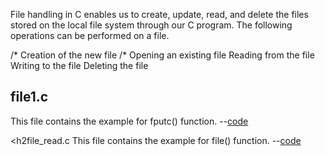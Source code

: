 File handling in C enables us to create, update, read, and delete the files stored on the local file system through our C program. The following operations can be performed on a file.

/* Creation of the new file
/* Opening an existing file
Reading from the file
Writing to the file
Deleting the file

<h2>file1.c</h2>
This file contains the example for fputc() function. --<a href="https://github.com/Udhayamoorthi369/Advanced-C/blob/main/FILES/file1.c">code</a>

<h2file_read.c
This file contains the example for file() function. --<a href="https://github.com/Udhayamoorthi369/Advanced-C/blob/main/FILES/file_read.c">code</a>

